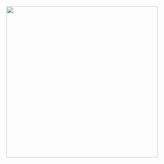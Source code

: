 <img src="https://cdn.discordapp.com/avatars/637032376731566082/a_c503e708a9582d0843e8fcc34dc3b22a.gif?size=2048" width="400px" height="400px">

